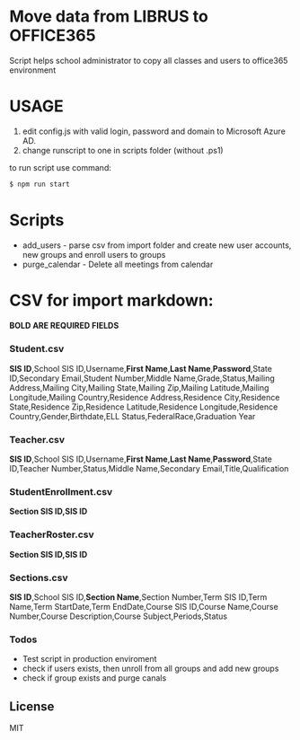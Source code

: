 # Move data from LIBRUS to OFFICE365
Script helps school administrator to copy all classes and users to office365 environment

# USAGE
1. edit config.js with valid login, password and domain to Microsoft Azure AD.
2. change runscript to one in scripts folder (without .ps1)

to run script use command:
```sh
$ npm run start
```

# Scripts

  - add_users - parse csv from import folder and create new user accounts, new groups and enroll users to groups
  - purge_calendar - Delete all meetings from calendar

# CSV for import markdown:
#### BOLD ARE REQUIRED FIELDS

### Student.csv
**SIS ID**,School SIS ID,Username,**First Name**,**Last Name**,**Password**,State ID,Secondary Email,Student Number,Middle Name,Grade,Status,Mailing Address,Mailing City,Mailing State,Mailing Zip,Mailing Latitude,Mailing Longitude,Mailing Country,Residence Address,Residence City,Residence State,Residence Zip,Residence Latitude,Residence Longitude,Residence Country,Gender,Birthdate,ELL Status,FederalRace,Graduation Year

### Teacher.csv
**SIS ID**,School SIS ID,Username,**First Name**,**Last Name**,**Password**,State ID,Teacher Number,Status,Middle Name,Secondary Email,Title,Qualification

### StudentEnrollment.csv
**Section SIS ID,SIS ID**

### TeacherRoster.csv
**Section SIS ID,SIS ID**

### Sections.csv
**SIS ID**,School SIS ID,**Section Name**,Section Number,Term SIS ID,Term Name,Term StartDate,Term EndDate,Course SIS ID,Course Name,Course Number,Course Description,Course Subject,Periods,Status

### Todos

 - Test script in production enviroment
 - check if users exists, then unroll from all groups and add new groups
 - check if group exists and purge canals

License
----

MIT
